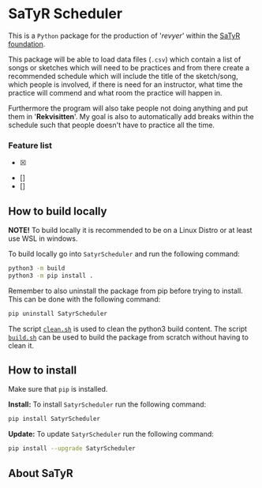 # SaTyR Scheduler
This is a `Python` package for the production of '*revyer*' within the [SaTyR foundation](https://www.satyr.dk/).

This package will be able to load data files (`.csv`) which contain a list of songs or sketches which will need to be practices and from there create a recommended schedule which will include the title of the sketch/song, which people is involved, if there is need for an instructor, what time the practice will commend and what room the practice will happen in.

Furthermore the program will also take people not doing anything and put them in '**Rekvisitten**'. My goal is also to automatically add breaks within the schedule such that people doesn't have to practice all the time.

### Feature list
- [x]
- []
- []

## How to build locally
**NOTE!** To build locally it is recommended to be on a Linux Distro or at least use WSL in windows.

To build locally go into `SatyrScheduler` and run the following command:
```bash
python3 -m build
python3 -m pip install .
```

Remember to also uninstall the package from pip before trying to install. This can be done with the following command:
```bash
pip uninstall SatyrScheduler
```

The script [`clean.sh`](clean.sh) is used to clean the python3 build content. The script [`build.sh`](build.sh) can be used to build the package from scratch without having to clean it.

## How to install
Make sure that `pip` is installed. 

**Install:** To install `SatyrScheduler` run the following command:
```bash
pip install SatyrScheduler
```

**Update:** To update `SatyrScheduler` run the following command:
```bash
pip install --upgrade SatyrScheduler
```


## About SaTyR
